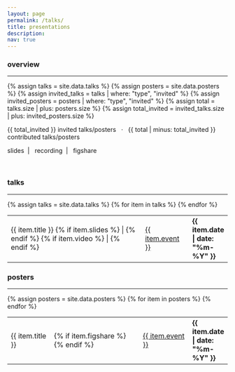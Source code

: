 ```yaml
---
layout: page
permalink: /talks/
title: presentations
description:
nav: true
---
```





### overview
---
{% assign talks = site.data.talks  %}
{% assign posters = site.data.posters  %}
{% assign invited_talks = talks | where: "type", "invited" %}
{% assign invited_posters = posters | where: "type", "invited" %}
{% assign total = talks.size | plus: posters.size %}
{% assign total_invited =  invited_talks.size | plus: invited_posters.size %}

{{ total_invited }} invited talks/posters  &nbsp; &middot; &nbsp; {{ total | minus: total_invited }} contributed talks/posters

<i class="fa fa-desktop"></i> slides &nbsp;| &nbsp; <i class="fa fa-video"></i> recording &nbsp;| &nbsp; <i class="ai ai-figshare"></i> figshare

<br>

<div class="news">  
   <h3>talks</h3>
  <hr>  
    <div class="table-responsive">
      <table class="table table-hover table-borderless">
        {% assign talks = site.data.talks  %}
      {% for item in talks %}
        <tr>
          <td>
           {{ item.title }}
           {% if item.slides %}
           | <a href="{{ site.baseurl }}/assets/talks/{{ item.slides}}" target="_blank"><i class="fa fa-desktop"></i></a>  
           {% endif %}
           {% if item.video %}
           | <a href="{{ item.video }}" target="_blank"><i class="fa fa-video"></i></a>  
           {% endif %}
          </td>
          <td>
           <a href="{{ item.page }}" target="_blank">{{ item.event }}</a>
          </td>
          <td  style="width: 15%"><strong>{{ item.date | date: "%m-%Y" }}</strong></td>
        </tr>
      {% endfor %}
      </table>
    </div>
</div>



<div class="news">  
   <h3>posters</h3>
  <hr>  
    <div class="table-responsive">
      <table class="table table-hover table-borderless">
        {% assign posters = site.data.posters  %}
      {% for item in posters %}
        <tr>
          <td>
           {{ item.title }}
          </td>
          <td>
          {% if item.figshare %}
           <a href="https://doi.org/{{ item.figshare }}" target="_blank"><i class="ai ai-figshare ai-2x"></i></a>
          {% endif %}
          </td>
          <td>
           <a href="{{ item.page }}" target="_blank">{{ item.event }}</a>
          </td>
          <td  style="width: 15%"><strong>{{ item.date | date: "%m-%Y" }}</strong></td>
          </tr>
      {% endfor %}
      </table>
    </div>
</div>
